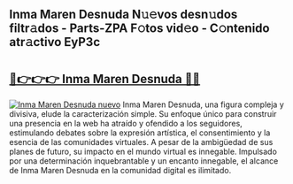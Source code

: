 ## Inma Maren Desnuda N𝚞𝚎vos desn𝚞dos filtr𝚊dos - Parts-ZPA F𝚘tos vid𝚎o - C𝚘ntenido atr𝚊ctivo EyP3c

# <h2><a href="http://mb4et4h.tromn.icu/?c=Inma+Maren+Desnuda">🔗👉👉👉 Inma Maren Desnuda 🔗🔗</a></h2>

[![Inma Maren Desnuda nuevo](https://i.imgur.com/pEAQMta.gif)](http://mb4et4h.tromn.icu/?c=Inma+Maren+Desnuda)
Inma Maren Desnuda, una figura compleja y divisiva, elude la caracterización simple. Su enfoque único para construir una presencia en la web ha atraído y ofendido a los seguidores, estimulando debates sobre la expresión artística, el consentimiento y la esencia de las comunidades virtuales. A pesar de la ambigüedad de sus planes de futuro, su impacto en el mundo virtual es innegable. Impulsado por una determinación inquebrantable y un encanto innegable, el alcance de Inma Maren Desnuda en la comunidad digital es ilimitado.

